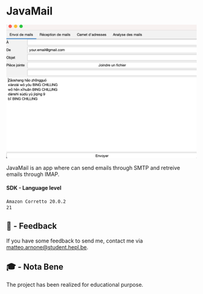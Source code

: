 # JavaMail
![Application Screenshot](src/img/javamail.png)


JavaMail is an app where can send emails through SMTP and retreive emails through IMAP.

#### SDK - Language level
```
Amazon Corretto 20.0.2
21
```

## 📝 - Feedback 

If you have some feedback to send me, contact me via <matteo.arnone@student.hepl.be>.

## 🎓 - Nota Bene

The project has been realized for educational purpose. 
